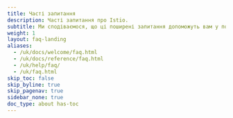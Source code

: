 ```yaml
---
title: Часті запитання
description: Часті запитання про Istio.
subtitle: Ми сподіваємося, що ці поширені запитання допоможуть вам у пошуку інформації про технологію Istio та сервісні мережі!
weight: 1
layout: faq-landing
aliases:
  - /uk/docs/welcome/faq.html
  - /uk/docs/reference/faq.html
  - /uk/help/faq/
  - /uk/faq.html
skip_toc: false
skip_byline: true
skip_pagenav: true
sidebar_none: true
doc_type: about has-toc
---
```

